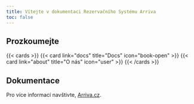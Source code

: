 ```yaml
---
title: Vítejte v dokumentaci Rezervačního Systému Arriva
toc: false
---
```



## Prozkoumejte

{{< cards >}}
{{< card link="docs" title="Docs" icon="book-open" >}}
{{< card link="about" title="O nás" icon="user" >}}
{{< /cards >}}

## Dokumentace

Pro více informací navštivte, [Arriva.cz](https://www.arriva.cz/cs/informace-o-webu).

